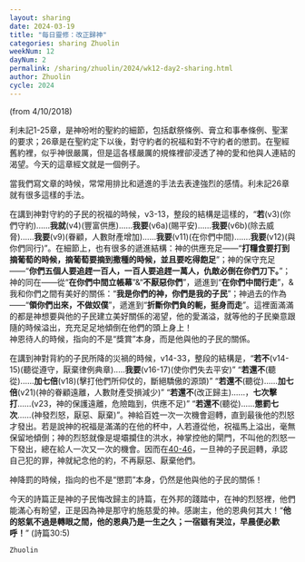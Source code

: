 ```yaml
---
layout: sharing
date: 2024-03-19
title: "每日靈修：改正歸神"
categories: sharing Zhuolin
weekNum: 12
dayNum: 2
permalink: /sharing/zhuolin/2024/wk12-day2-sharing.html
author: Zhuolin
cycle: 2024
---
```

(from 4/10/2018)

利未記1-25章，是神吩咐的聖約的細節，包括獻祭條例、膏立和事奉條例、聖潔的要求；26章是在聖約定下以後，對守約者的祝福和對不守約者的懲罰。在聖經舊約裡，似乎神很嚴厲，但是這各樣嚴厲的規條裡卻浸透了神的愛和他與人連結的渴望。今天的這章經文就是一個例子。  

當我們寫文章的時候，常常用排比和遞進的手法去表達強烈的感情。利未記26章就有很多這樣的手法。  

在講到神對守約的子民的祝福的時候，v3-13，整段的結構是這樣的，“**若**(v3)(你們守約)......**我就**(v4)(豐富供應)......**我要**(v6a)(賜平安)......**我要**(v6b)(除去威脅)......**我要**(v9)(眷顧，人數財產增加)......**我要**(v11)(在你們中間).......**我要**(v12)(與你們同行)”。在細節上，也有很多的遞進結構：神的供應充足——“**打糧食要打到摘葡萄的時候，摘葡萄要摘到撒種的時候，並且要吃得飽足**”；神的保守充足——“**你們五個人要追趕一百人，一百人要追趕一萬人，仇敵必倒在你們刀下。**”；神的同在——從“**在你們中間立帳幕**”&“**不厭惡你們**”，遞進到“**在你們中間行走**”，&我和你們之間有美好的關係：“**我是你們的神，你們是我的子民**”；神過去的作為——“**領你們出來，不做奴僕**”，遞進到“**折斷你們負的軛，挺身而走**”。這裡面滿滿的都是神想要與他的子民建立美好關係的渴望，他的愛滿溢，就等他的子民樂意跟隨的時候溢出，充充足足地傾倒在他們的頭上身上！  
神恩待人的時候，指向的不是“獎賞”本身，而是他與他的子民的關係。  

在講到神對背約的子民所降的災禍的時候，v14-33，整段的結構是，“**若不**(v14-15)(聽從遵守，厭棄律例典章).....**我要**(v16-17)(使你們失去平安)” “**若還不**(聽從)......**加七倍**(v18)(擊打他們所仰仗的，斷絕驕傲的源頭)” “**若還不**(聽從)......**加七倍**(v21)(神的眷顧遠離，人數財產受損減少)” “**若還不**(改正歸主)......，**七次擊打**......(v23，神的保護遠離，危險臨到，供應不足)” “**若還不**(聽從)......**懲罰七次**......(神發烈怒，厭惡、厭棄)”。神給百姓一次一次機會迴轉，直到最後他的烈怒才發出。若是說神的祝福是滿滿的在他的杯中，人若遵從他，祝福馬上溢出，毫無保留地傾倒；神的烈怒就像是堤壩攔住的洪水，神掌控他的閘門，不叫他的烈怒一下發出，總在給人一次又一次的機會。因而在[40-46](https://www.biblegateway.com/quicksearch/?quicksearch=利未記26.40-46&version=CUVMPT)，一旦神的子民迴轉，承認自己犯的罪，神就紀念他的約，不再厭惡、厭棄他們。  

神降罰的時候，指向的也不是“懲罰”本身，仍然是他與他的子民的關係！  

今天的詩篇正是神的子民悔改歸主的詩篇，在外邦的踐踏中，在神的烈怒裡，他們能滿心有盼望，正是因為神是那守約施慈愛的神。感謝主，他的恩典何其大！“**他的怒氣不過是轉眼之間，他的恩典乃是一生之久；一宿雖有哭泣，早晨便必歡呼！**” (詩篇30:5)  

`Zhuolin`  


